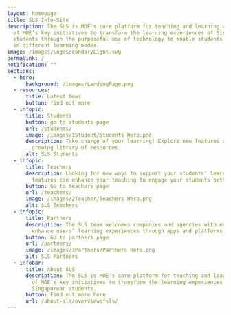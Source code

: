 ```yaml
---
layout: homepage
title: SLS Info-Site
description: The SLS is MOE's core platform for teaching and learning and is one
  of MOE’s key initiatives to transform the learning experiences of Singaporean
  students through the purposeful use of technology to enable students to engage
  in different learning modes.
image: /images/LogoSecondaryLight.svg
permalink: /
notification: ""
sections:
  - hero:
      background: /images/LandingPage.png
  - resources:
      title: Latest News
      button: find out more
  - infopic:
      title: Students
      button: go to students page
      url: /students/
      image: /images/1Student/Students Hero.png
      description: Take charge of your learning! Explore new features as well as our
        growing library of resources.
      alt: SLS Students
  - infopic:
      title: Teachers
      description: Looking for new ways to support your students’ learning? SLS
        features can enhance your teaching to engage your students better!
      button: Go to teachers page
      url: /teachers/
      image: /images/2Teacher/Teachers Hero.png
      alt: SLS Teachers
  - infopic:
      title: Partners
      description: The SLS team welcomes companies and agencies with expertise to
        enhance users’ learning experiences through apps and platforms.
      button: Go to partners page
      url: /partners/
      image: /images/3Partners/Partners Hero.png
      alt: SLS Partners
  - infobar:
      title: About SLS
      description: The SLS is MOE's core platform for teaching and learning and is one
        of MOE’s key initiatives to transform the learning experiences of
        Singaporean students.
      button: Find out more here
      url: /about-sls/overviewofsls/
---
```

